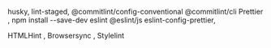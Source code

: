 husky,
lint-staged,
@commitlint/config-conventional
@commitlint/cli
Prettier ,
npm install --save-dev eslint @eslint/js eslint-config-prettier,

HTMLHint ,
Browsersync ,
Stylelint
